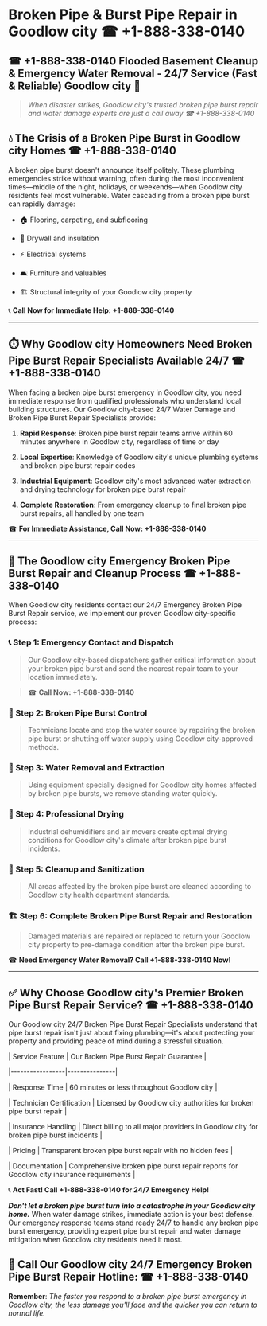 # Broken Pipe & Burst Pipe Repair in Goodlow city ☎ +1-888-338-0140  
## ☎ +1-888-338-0140 Flooded Basement Cleanup & Emergency Water Removal - 24/7 Service (Fast & Reliable) Goodlow city 🚨  

> *When disaster strikes, Goodlow city's trusted broken pipe burst repair and water damage experts are just a call away ☎ +1-888-338-0140*  

## 💧 The Crisis of a Broken Pipe Burst in Goodlow city Homes ☎ +1-888-338-0140  

A broken pipe burst doesn't announce itself politely. These plumbing emergencies strike without warning, often during the most inconvenient times—middle of the night, holidays, or weekends—when Goodlow city residents feel most vulnerable. Water cascading from a broken pipe burst can rapidly damage:  

* 🏠 Flooring, carpeting, and subflooring  
* 🧱 Drywall and insulation  
* ⚡ Electrical systems  
* 🛋️ Furniture and valuables  
* 🏗️ Structural integrity of your Goodlow city property  

📞 **Call Now for Immediate Help: +1-888-338-0140**  

---  

## ⏱️ Why Goodlow city Homeowners Need Broken Pipe Burst Repair Specialists Available 24/7 ☎ +1-888-338-0140  

When facing a broken pipe burst emergency in Goodlow city, you need immediate response from qualified professionals who understand local building structures. Our Goodlow city-based 24/7 Water Damage and Broken Pipe Burst Repair Specialists provide:  

1. **Rapid Response**: Broken pipe burst repair teams arrive within 60 minutes anywhere in Goodlow city, regardless of time or day  
2. **Local Expertise**: Knowledge of Goodlow city's unique plumbing systems and broken pipe burst repair codes  
3. **Industrial Equipment**: Goodlow city's most advanced water extraction and drying technology for broken pipe burst repair  
4. **Complete Restoration**: From emergency cleanup to final broken pipe burst repairs, all handled by one team  

☎ **For Immediate Assistance, Call Now: +1-888-338-0140**  

---  

## 🔧 The Goodlow city Emergency Broken Pipe Burst Repair and Cleanup Process ☎ +1-888-338-0140  

When Goodlow city residents contact our 24/7 Emergency Broken Pipe Burst Repair service, we implement our proven Goodlow city-specific process:  

### 📞 Step 1: Emergency Contact and Dispatch  
> Our Goodlow city-based dispatchers gather critical information about your broken pipe burst and send the nearest repair team to your location immediately.  
> ☎ **Call Now: +1-888-338-0140**  

### 🚿 Step 2: Broken Pipe Burst Control  
> Technicians locate and stop the water source by repairing the broken pipe burst or shutting off water supply using Goodlow city-approved methods.  

### 🌊 Step 3: Water Removal and Extraction  
> Using equipment specially designed for Goodlow city homes affected by broken pipe bursts, we remove standing water quickly.  

### 💨 Step 4: Professional Drying  
> Industrial dehumidifiers and air movers create optimal drying conditions for Goodlow city's climate after broken pipe burst incidents.  

### 🧼 Step 5: Cleanup and Sanitization  
> All areas affected by the broken pipe burst are cleaned according to Goodlow city health department standards.  

### 🏗️ Step 6: Complete Broken Pipe Burst Repair and Restoration  
> Damaged materials are repaired or replaced to return your Goodlow city property to pre-damage condition after the broken pipe burst.  

☎ **Need Emergency Water Removal? Call +1-888-338-0140 Now!**  

---  

## ✅ Why Choose Goodlow city's Premier Broken Pipe Burst Repair Service? ☎ +1-888-338-0140  

Our Goodlow city 24/7 Broken Pipe Burst Repair Specialists understand that pipe burst repair isn't just about fixing plumbing—it's about protecting your property and providing peace of mind during a stressful situation.  

| Service Feature | Our Broken Pipe Burst Repair Guarantee |  
|-----------------|---------------|  
| Response Time | 60 minutes or less throughout Goodlow city |  
| Technician Certification | Licensed by Goodlow city authorities for broken pipe burst repair |  
| Insurance Handling | Direct billing to all major providers in Goodlow city for broken pipe burst incidents |  
| Pricing | Transparent broken pipe burst repair with no hidden fees |  
| Documentation | Comprehensive broken pipe burst repair reports for Goodlow city insurance requirements |  

📞 **Act Fast! Call +1-888-338-0140 for 24/7 Emergency Help!**  

***Don't let a broken pipe burst turn into a catastrophe in your Goodlow city home.*** When water damage strikes, immediate action is your best defense. Our emergency response teams stand ready 24/7 to handle any broken pipe burst emergency, providing expert pipe burst repair and water damage mitigation when Goodlow city residents need it most.  

## 📱 Call Our Goodlow city 24/7 Emergency Broken Pipe Burst Repair Hotline: ☎ +1-888-338-0140  

**Remember**: *The faster you respond to a broken pipe burst emergency in Goodlow city, the less damage you'll face and the quicker you can return to normal life.*